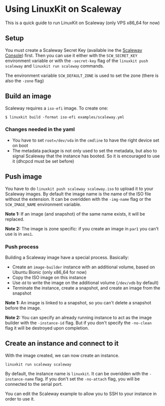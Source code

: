 # Using LinuxKit on Scaleway

This is a quick guide to run LinuxKit on Scaleway (only VPS x86_64 for now)

## Setup

You must create a Scaleway Secret Key (available ine the [Scaleway Console](https://console.scaleway.com/account/credentials)) first.
Then you can use it either with the `SCW_SECRET_KEY` environment variable or with the `-secret-key` flag of the `linuxkit push scaleway` and `linuxkit run scaleway` commands.

The environment variable `SCW_DEFAULT_ZONE` is used to set the zone (there is also the `-zone` flag)

## Build an image

Scaleway requires a `iso-efi` image. To create one:

```
$ linuxkit build -format iso-efi examples/scaleway.yml
```

### Changes needed in the yaml

* You have to set `root=/dev/vda` in the `cmdline` to have the right device set on boot
* The metadata package is not only used to set the metadata, but also to signal Scaleway that the instance has booted. So it is encouraged to use it (dhcpcd must be set before)

## Push image

You have to do `linuxkit push scaleway scaleway.iso` to upload it to your Scaleway images.
By default the image name is the name of the ISO file without the extension. 
It can be overidden with the `-img-name` flag or the `SCW_IMAGE_NAME` environment variable.

**Note 1:** If an image (and snapshot) of the same name exists, it will be replaced.

**Note 2:** The image is zone specific: if you create an image in `par1` you can't use is in `ams1`.

### Push process

Building a Scaleway image have a special process. Basically:

* Create an `image-builder` instance with an additional volume, based on Ubuntu Bionic (only x86_64 for now)
* Copy the ISO image on this instance
* Use `dd` to write the image on the additional volume (`/dev/vdb` by default)
* Terminate the instance, create a snapshot, and create an image from the snapshot

**Note 1:** An image is linked to a snapshot, so you can't delete a snapshot before the image.

**Note 2:** You can specify an already running instance to act as the image builder with the `-instance-id` flag. But if you don't specify the `-no-clean` flag it will be destroyed upon completion.

## Create an instance and connect to it

With the image created, we can now create an instance.

```
linuxkit run scaleway scaleway
```

By default, the instance name is `linuxkit`. It can be overidden with the `-instance-name` flag.
If you don't set the `-no-attach` flag, you will be connected to the serial port.

You can edit the Scaleway example to allow you to SSH to your instance in order to use it.
